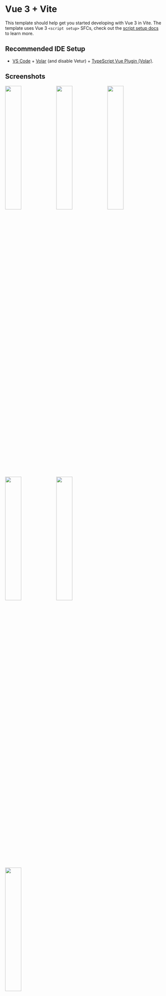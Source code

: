 # Vue 3 + Vite

This template should help get you started developing with Vue 3 in Vite. The template uses Vue 3 `<script setup>` SFCs, check out the [script setup docs](https://v3.vuejs.org/api/sfc-script-setup.html#sfc-script-setup) to learn more.

## Recommended IDE Setup

- [VS Code](https://code.visualstudio.com/) + [Volar](https://marketplace.visualstudio.com/items?itemName=Vue.volar) (and disable Vetur) + [TypeScript Vue Plugin (Volar)](https://marketplace.visualstudio.com/items?itemName=Vue.vscode-typescript-vue-plugin).


## Screenshots


<p >
  <img src="https://github.com/Tur-1/August/assets/63422322/c1e7c351-c20d-46b4-97a2-bf2d3d16c046" width="32%" />
  <img src="https://github.com/Tur-1/August/assets/63422322/6fa57707-4e7a-48da-9382-293af73c8313" width="32%" />
  <img src="https://github.com/Tur-1/August/assets/63422322/79b4bf35-fdaf-4b66-82ec-1319f712a268" width="32%" />
</p> 
<p >
  <img src="https://github.com/Tur-1/August/assets/63422322/e36b2adf-4f6e-4677-bfa3-e0d11de1adbf" width="32%" />
  <img src="https://github.com/Tur-1/August/assets/63422322/7bd606aa-e9e4-4d6b-96ce-4a8b7abfe831" width="32%" />
</p> 
<p >
 <img src="https://github.com/Tur-1/August/assets/63422322/dd62ebd2-df54-4d82-a489-26c9b9298f6a" width="32%" />
  
</p>

<p >
 <img src="https://github.com/Tur-1/August/assets/63422322/c6c1362f-458a-4fa8-8bf6-a3a59e325678" width="45%" />
  <img src="https://github.com/Tur-1/August/assets/63422322/b18aa1a9-8fac-4c89-8e77-b18ce26fcd74" width="45%" />
</p>

 
